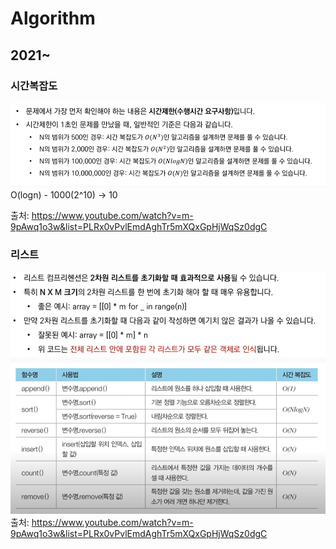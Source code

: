 # Algorithm
## 2021~
### 시간복잡도
![](./image/time.PNG)
O(logn) - 1000(2^10) -> 10

출처: https://www.youtube.com/watch?v=m-9pAwq1o3w&list=PLRx0vPvlEmdAghTr5mXQxGpHjWqSz0dgC

### 리스트
![](./image/2dimarr.PNG)
![](./image/list.PNG)
출처: https://www.youtube.com/watch?v=m-9pAwq1o3w&list=PLRx0vPvlEmdAghTr5mXQxGpHjWqSz0dgC
